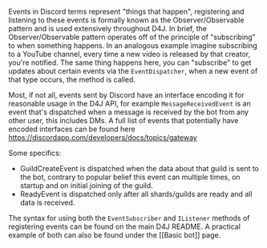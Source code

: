 Events in Discord terms represent "things that happen", registering and listening to these events is formally known as the Observer/Observable pattern and is used extensively throughout D4J. In brief, the Observer/Observable pattern operates off of the principle of "subscribing" to when something happens. In an analogous example imagine subscribing to a YouTube channel, every time a new video is released by that creator, you're notified. The same thing happens here, you can "subscribe" to get updates about certain events via the `EventDispatcher`, when a new event of that type occurs, the method is called.

Most, if not all, events sent by Discord have an interface encoding it for reasonable usage in the D4J API, for example `MessageReceivedEvent` is an event that's dispatched when a message is received by the bot from any other user, this includes DMs. A full list of events that potentially have encoded interfaces can be found here https://discordapp.com/developers/docs/topics/gateway

Some specifics:
- GuildCreateEvent is dispatched when the data about that guild is sent to the bot, contrary to popular belief this event can multiple times, on startup and on initial joining of the guild.
- ReadyEvent is dispatched only after all shards/guilds are ready and all data is received.

The syntax for using both the `EventSubscriber` and `IListener` methods of registering events can be found on the main D4J README. A practical example of both can also be found under the [[Basic bot]] page.
